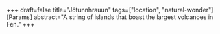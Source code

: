 +++
draft=false
title="Jötunnhrauun"
tags=["location", "natural-wonder"]
[Params]
  abstract="A string of islands that boast the largest volcanoes in Fen."
+++
